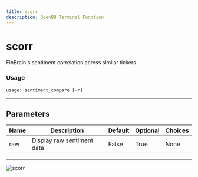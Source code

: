 ```yaml
---
title: scorr
description: OpenBB Terminal Function
---
```


# scorr

FinBrain's sentiment correlation across similar tickers.

### Usage 
```python
usage: sentiment_compare [-r]
```
---
## Parameters

| Name | Description | Default | Optional | Choices |
| ---- | ----------- | ------- | -------- | ------- |
| raw | Display raw sentiment data | False | True | None |
---
![scorr](https://user-images.githubusercontent.com/46355364/154073958-a2d7afd1-2406-46a6-8dc2-fdfd8b8605a4.png)

